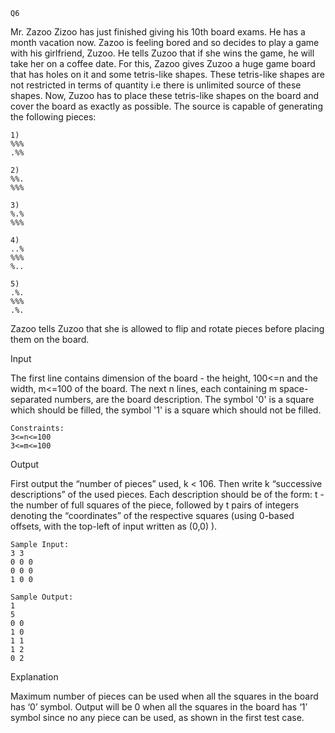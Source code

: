 
```
Q6
```

Mr. Zazoo Zizoo has just finished giving his 10th board exams. He has a month vacation now. Zazoo is feeling bored and so decides to play a game with his girlfriend, Zuzoo. He tells Zuzoo that if she wins the game, he will take her on a coffee date. For this, Zazoo gives Zuzoo a huge game board that has holes on it and some 	tetris-like shapes. These tetris-like shapes are not restricted in terms of quantity i.e there is unlimited source of these shapes. Now, Zuzoo has to place these tetris-like shapes on the board and cover the board as exactly as possible. The source is capable of generating the following pieces:
```
1)
%%%
.%%

2)
%%.
%%%

3)
%.%
%%%

4)
..%
%%%
%..

5)
.%.
%%%
.%.

```

Zazoo tells Zuzoo that she is allowed to flip and rotate pieces before placing them on the board.

Input

The first line contains dimension of the board - the height, 100<=n and the width, m<=100 of the board. The next n lines, each containing m space-separated numbers, are the board description. The symbol '0' is a square which should be filled, the symbol '1' is a square which should not be filled.

```
Constraints:
3<=n<=100
3<=m<=100

```

Output

First output the “number of pieces” used, k < 106. Then write k “successive descriptions” of the used pieces. Each description should be of the form: t - the number of full squares of the piece, followed by t pairs of integers denoting the “coordinates” of the respective squares (using 0-based offsets, with the top-left of input written as (0,0) ).

```
Sample Input:
3 3
0 0 0
0 0 0
1 0 0

```
```
Sample Output:
1
5
0 0
1 0
1 1
1 2
0 2

```

Explanation

Maximum number of pieces can be used when all the squares in the board has ‘0’ symbol.
Output will be 0 when all the squares in the board has ‘1’ symbol since no any piece can be used, as shown in the first test case.


